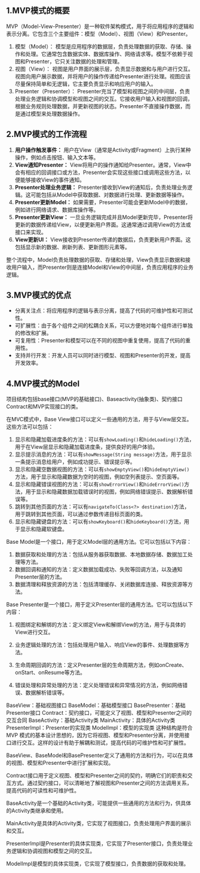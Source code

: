 ## 1.MVP模式的概要

MVP（Model-View-Presenter）是一种软件架构模式，用于将应用程序的逻辑和表示分离。它包含三个主要组件：模型（Model）、视图（View）和Presenter。

1. 模型（Model）：
   模型是应用程序的数据层，负责处理数据的获取、存储、操作和处理。它通常包含数据实体、数据库操作、网络请求等。模型不依赖于视图和Presenter，它只关注数据的处理和管理。
2. 视图（View）：
   视图是用户界面的展示层，负责显示数据和与用户进行交互。视图向用户展示数据，并将用户的操作传递给Presenter进行处理。视图应该尽量保持简单和无逻辑，它主要负责显示和响应用户的输入。
3. Presenter（Presenter）：
   Presenter充当了模型和视图之间的中间层，负责处理业务逻辑和协调模型和视图之间的交互。它接收用户输入和视图的回调，根据业务规则处理数据，并更新视图的状态。Presenter不直接操作数据，而是通过模型来处理数据操作。

## 2.MVP模式的工作流程

1. **用户操作触发事件：** 用户在View（通常是Activity或Fragment）上执行某种操作，例如点击按钮、输入文本等。
2. **View通知Presenter：** View将用户的操作通知给Presenter。通常，View中会有相应的回调接口或方法，Presenter会实现这些接口或调用这些方法，以便能够接收View的事件通知。
3. **Presenter处理业务逻辑：** Presenter接收到View的通知后，负责处理业务逻辑。这可能包括从Model中获取数据、对数据进行处理、更新数据等操作。
4. **Presenter更新Model：** 如果需要，Presenter可能会更新Model中的数据，例如进行网络请求、数据库操作等。
5. **Presenter更新View：** 一旦业务逻辑完成并且Model更新完毕，Presenter将更新的数据传递给View，以便更新用户界面。这通常通过调用View的方法或接口来实现。
6. **View更新UI：** View接收到Presenter传递的数据后，负责更新用户界面。这包括显示新的数据、刷新列表、更新图形元素等。

整个流程中，Model负责处理数据的获取、存储和处理，View负责显示数据和接收用户输入，而Presenter则是连接Model和View的中间层，负责应用程序的业务逻辑。

## 3.MVP模式的优点

- 分离关注点：将应用程序的逻辑与表示分离，提高了代码的可维护性和可测试性。
- 可扩展性：由于各个组件之间的松耦合关系，可以方便地对每个组件进行单独的修改和扩展。
- 可复用性：Presenter和模型可以在不同的视图中重复使用，提高了代码的重用性。
- 支持并行开发：开发人员可以同时进行模型、视图和Presenter的开发，提高开发效率。

## 4.MVP模式的Model

项目结构包括base接口(MVP的基础接口)、Baseactivity(抽象类)、契约接口Contract和MVP实现接口的类。

在MVC模式中，Base View接口可以定义一些通用的方法，用于与View层交互。这些方法可以包括：

1. 显示和隐藏加载进度条的方法：可以有`showLoading()`和`hideLoading()`方法，用于在View层显示和隐藏加载进度条，提供良好的用户体验。
2. 显示提示消息的方法：可以有`showMessage(String message)`方法，用于显示一条提示消息给用户，例如成功提示、错误提示等。
3. 显示和隐藏空数据视图的方法：可以有`showEmptyView()`和`hideEmptyView()`方法，用于显示和隐藏数据为空时的视图，例如空列表提示、空页面等。
4. 显示和隐藏错误视图的方法：可以有`showErrorView()`和`hideErrorView()`方法，用于显示和隐藏数据加载错误时的视图，例如网络错误提示、数据解析错误等。
5. 跳转到其他页面的方法：可以有`navigateTo(Class<?> destination)`方法，用于跳转到其他页面，可以通过参数传递目标页面的类。
6. 显示和隐藏键盘的方法：可以有`showKeyboard()`和`hideKeyboard()`方法，用于显示和隐藏软键盘。

Base Model是一个接口，用于定义Model层的通用方法。它可以包括以下内容：

1. 数据获取和处理的方法：包括从服务器获取数据、本地数据存储、数据加工处理等方法。
2. 数据回调和通知的方法：定义数据加载成功、失败等回调方法，以及通知Presenter层的方法。
3. 数据清理和释放资源的方法：包括清理缓存、关闭数据库连接、释放资源等方法。

Base Presenter是一个接口，用于定义Presenter层的通用方法。它可以包括以下内容：

1. 视图绑定和解绑的方法：定义绑定View和解绑View的方法，用于与具体的View进行交互。

2. 业务逻辑处理的方法：包括处理用户输入、响应View的事件、处理数据等方法。

3. 生命周期回调的方法：定义Presenter层的生命周期方法，例如onCreate、onStart、onResume等方法。

4. 错误处理和异常处理的方法：定义处理错误和异常情况的方法，例如网络错误、数据解析错误等。

   



BaseView：基础视图接口
BaseModel：基础模型接口
BasePresenter：基础Presenter接口
Contract：契约接口，可能定义了视图、模型和Presenter之间的交互合同
BaseActivity：基础Activity类
MainActivity：具体的Activity类
PresenterImpl：Presenter的实现类
ModelImpl：模型的实现类
这种结构是符合 MVP 模式的基本设计思想的，因为它将视图、模型和Presenter分离，并使用接口进行交互。这样的设计有助于解耦和测试，提高代码的可维护性和可扩展性。

BaseView、BaseModel和BasePresenter定义了通用的方法和行为，可以在具体的视图、模型和Presenter中进行扩展和实现。

Contract接口用于定义视图、模型和Presenter之间的契约，明确它们的职责和交互方式。通过契约接口，可以清晰地了解视图和Presenter之间的方法调用关系，提高代码的可读性和可维护性。

BaseActivity是一个基础的Activity类，可能提供一些通用的方法和行为，供具体的Activity类继承和使用。

MainActivity是具体的Activity类，它实现了视图接口，负责处理用户界面的展示和交互。

PresenterImpl是Presenter的具体实现类，它实现了Presenter接口，负责处理业务逻辑和协调视图和模型之间的交互。

ModelImpl是模型的具体实现类，它实现了模型接口，负责数据的获取和处理。